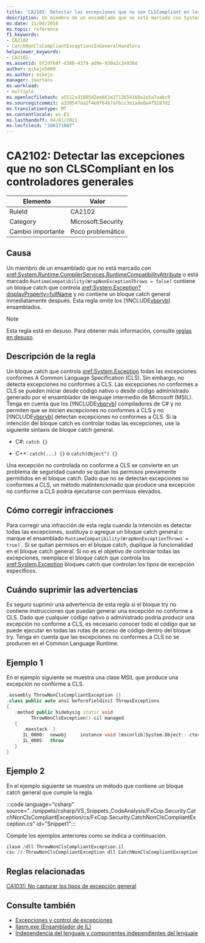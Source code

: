 ```yaml
---
title: 'CA2102: Detectar las excepciones que no son CLSCompliant en los controladores generales'
description: Un miembro de un ensamblado que no está marcado con System. Runtime. CompilerServices. atributo RuntimeCompatibilityAttribute o está marcado como con RuntimeCompatibility (WrapNonExceptionThrows = false) contiene un bloque catch que controla System. Exception y no contiene un bloque catch general inmediatamente después.
ms.date: 11/04/2016
ms.topic: reference
f1_keywords:
- CA2102
- CatchNonClsCompliantExceptionsInGeneralHandlers
helpviewer_keywords:
- CA2102
ms.assetid: bf2df68f-d386-4379-ad9e-930a2c2e930d
author: mikejo5000
ms.author: mikejo
manager: jmartens
ms.workload:
- multiple
ms.openlocfilehash: a5512a31085d2eeb61e2712654160a2e5a7aabc0
ms.sourcegitcommit: a339547aa2f4e0f64b7afbcc3e1ade0a4f9287d2
ms.translationtype: MT
ms.contentlocale: es-ES
ms.lasthandoff: 04/01/2021
ms.locfileid: "106171607"
---
```

# <a name="ca2102-catch-non-clscompliant-exceptions-in-general-handlers"></a>CA2102: Detectar las excepciones que no son CLSCompliant en los controladores generales

|Elemento|Valor|
|-|-|
|RuleId|CA2102|
|Category|Microsoft.Security|
|Cambio importante|Poco problemático|

## <a name="cause"></a>Causa
Un miembro de un ensamblado que no está marcado con <xref:System.Runtime.CompilerServices.RuntimeCompatibilityAttribute> o está marcado `RuntimeCompatibility(WrapNonExceptionThrows = false)` contiene un bloque catch que controla <xref:System.Exception?displayProperty=fullName> y no contiene un bloque catch general inmediatamente después. Esta regla omite los [!INCLUDE[vbprvb](../code-quality/includes/vbprvb_md.md)] ensamblados.

> [!NOTE]
> Esta regla está en desuso. Para obtener más información, consulte [reglas en desuso](fxcop-unported-deprecated-rules.md).

## <a name="rule-description"></a>Descripción de la regla

Un bloque catch que controla <xref:System.Exception> todas las excepciones conformes A Common Language Specification (CLS). Sin embargo, no detecta excepciones no conformes a CLS. Las excepciones no conformes a CLS se pueden iniciar desde código nativo o desde código administrado generado por el ensamblador de lenguaje intermedio de Microsoft (MSIL). Tenga en cuenta que los [!INCLUDE[vbprvb](../code-quality/includes/vbprvb_md.md)] compiladores de C# y no permiten que se inicien excepciones no conformes a CLS y no [!INCLUDE[vbprvb](../code-quality/includes/vbprvb_md.md)] detectan excepciones no conformes a CLS. Si la intención del bloque catch es controlar todas las excepciones, use la siguiente sintaxis de bloque catch general.

- C#: `catch {}`

- C++: `catch(...) {}` o `catch(Object^) {}`

Una excepción no controlada no conforme a CLS se convierte en un problema de seguridad cuando se quitan los permisos previamente permitidos en el bloque catch. Dado que no se detectan excepciones no conformes a CLS, un método malintencionado que produce una excepción no conforme a CLS podría ejecutarse con permisos elevados.

## <a name="how-to-fix-violations"></a>Cómo corregir infracciones

Para corregir una infracción de esta regla cuando la intención es detectar todas las excepciones, sustituya o agregue un bloque catch general o marque el ensamblado `RuntimeCompatibility(WrapNonExceptionThrows = true)` . Si se quitan permisos en el bloque catch, duplique la funcionalidad en el bloque catch general. Si no es el objetivo de controlar todas las excepciones, reemplace el bloque catch que controla los <xref:System.Exception> bloques catch que controlan los tipos de excepción específicos.

## <a name="when-to-suppress-warnings"></a>Cuándo suprimir las advertencias

Es seguro suprimir una advertencia de esta regla si el bloque try no contiene instrucciones que puedan generar una excepción no conforme a CLS. Dado que cualquier código nativo o administrado podría producir una excepción no conforme a CLS, es necesario conocer todo el código que se puede ejecutar en todas las rutas de acceso de código dentro del bloque try. Tenga en cuenta que las excepciones no conformes a CLS no se producen en el Common Language Runtime.

## <a name="example-1"></a>Ejemplo 1

En el ejemplo siguiente se muestra una clase MSIL que produce una excepción no conforme a CLS.

```cpp
.assembly ThrowNonClsCompliantException {}
.class public auto ansi beforefieldinit ThrowsExceptions
{
   .method public hidebysig static void
         ThrowNonClsException() cil managed
   {
      .maxstack  1
      IL_0000:  newobj     instance void [mscorlib]System.Object::.ctor()
      IL_0005:  throw
   }
}
```

## <a name="example-2"></a>Ejemplo 2

En el ejemplo siguiente se muestra un método que contiene un bloque catch general que cumple la regla.

:::code language="csharp" source="../snippets/csharp/VS_Snippets_CodeAnalysis/FxCop.Security.CatchNonClsCompliantException/cs/FxCop.Security.CatchNonClsCompliantException.cs" id="Snippet1":::

Compile los ejemplos anteriores como se indica a continuación.

```cpp
ilasm /dll ThrowNonClsCompliantException.il
csc /r:ThrowNonClsCompliantException.dll CatchNonClsCompliantException.cs
```

## <a name="related-rules"></a>Reglas relacionadas

[CA1031: No capturar los tipos de excepción general](/dotnet/fundamentals/code-analysis/quality-rules/ca1031)

## <a name="see-also"></a>Consulte también

- [Excepciones y control de excepciones](/dotnet/csharp/programming-guide/exceptions/exceptions-and-exception-handling)
- [Ilasm.exe (Ensamblador de IL)](/dotnet/framework/tools/ilasm-exe-il-assembler)
- [Independencia del lenguaje y componentes independientes del lenguaje](/dotnet/standard/language-independence-and-language-independent-components)
